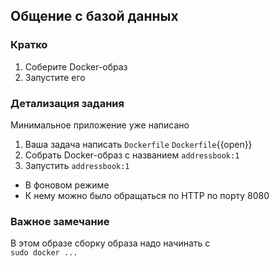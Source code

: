 ## Общение с базой данных

### Кратко

1. Соберите Docker-образ
2. Запустите его

### Детализация задания

Минимальное приложение уже написано

1. Ваша задача написать `Dockerfile`
   `Dockerfile`{{open}}
2. Собрать Docker-образ с названием `addressbook:1`
3. Запустить `addressbook:1`

- В фоновом режиме
- К нему можно было обращаться по HTTP по порту 8080

### Важное замечание

В этом образе сборку образа надо начинать с \
`sudo docker ...`